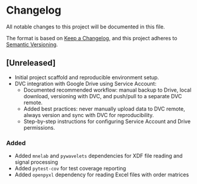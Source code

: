 # Changelog

All notable changes to this project will be documented in this file.

The format is based on [Keep a Changelog](https://keepachangelog.com/en/1.0.0/),
and this project adheres to [Semantic Versioning](https://semver.org/spec/v2.0.0.html).

## [Unreleased]

- Initial project scaffold and reproducible environment setup.
- DVC integration with Google Drive using Service Account:
  - Documented recommended workflow: manual backup to Drive, local download, versioning with DVC, and push/pull to a separate DVC remote.
  - Added best practices: never manually upload data to DVC remote, always version and sync with DVC for reproducibility.
  - Step-by-step instructions for configuring Service Account and Drive permissions.

### Added
- Added `mnelab` and `pywavelets` dependencies for XDF file reading and signal processing
- Added `pytest-cov` for test coverage reporting
- Added `openpyxl` dependency for reading Excel files with order matrices
